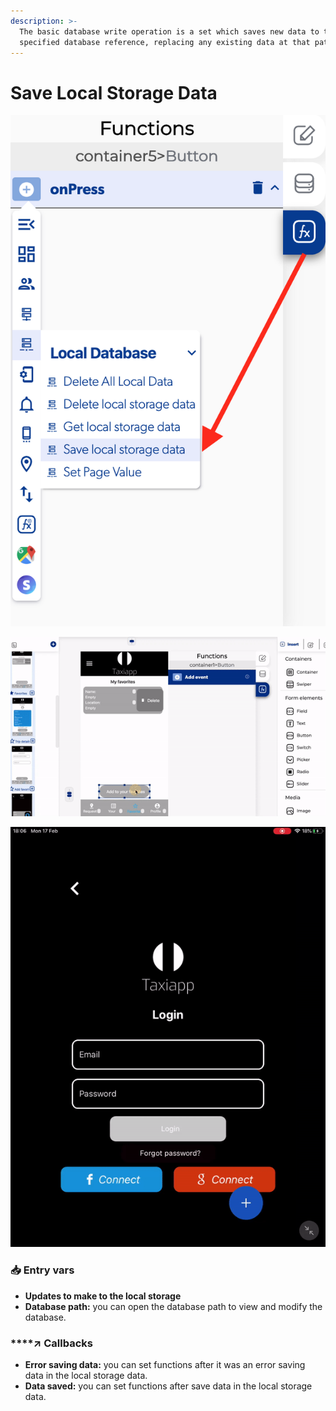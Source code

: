 ```yaml
---
description: >-
  The basic database write operation is a set which saves new data to the
  specified database reference, replacing any existing data at that path.
---
```


# Save Local Storage Data

![](../../../.gitbook/assets/captura-de-pantalla-2020-02-10-a-la-s-11.59.02.png)

![](../../../.gitbook/assets/ezgif.com-video-to-gif%20%284%29.gif)

![](../../../.gitbook/assets/ezgif.com-video-to-gif-1%20%283%29.gif)



### 📥 Entry vars <a id="entry-vars"></a>

* **Updates to make to the local storage**
* **Database path:** you can open the database path to view and modify the database.

### \*\*\*\*↗ **Callbacks**

* **Error saving data:** you can set functions after it was an error saving data in the local storage data.
* **Data saved:** you can set functions after save data in the local storage data.

